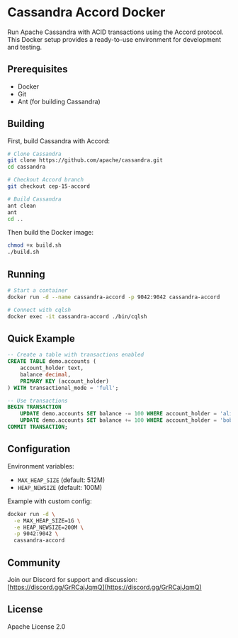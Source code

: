 # Cassandra Accord Docker

Run Apache Cassandra with ACID transactions using the Accord protocol. This Docker setup provides a ready-to-use environment for development and testing.

## Prerequisites
- Docker
- Git
- Ant (for building Cassandra)

## Building

First, build Cassandra with Accord:
```bash
# Clone Cassandra
git clone https://github.com/apache/cassandra.git
cd cassandra

# Checkout Accord branch
git checkout cep-15-accord

# Build Cassandra
ant clean
ant
cd ..
```

Then build the Docker image:
```bash
chmod +x build.sh
./build.sh
```

## Running

```bash
# Start a container
docker run -d --name cassandra-accord -p 9042:9042 cassandra-accord

# Connect with cqlsh
docker exec -it cassandra-accord ./bin/cqlsh
```

## Quick Example

```sql
-- Create a table with transactions enabled
CREATE TABLE demo.accounts (
    account_holder text,
    balance decimal,
    PRIMARY KEY (account_holder)
) WITH transactional_mode = 'full';

-- Use transactions
BEGIN TRANSACTION
    UPDATE demo.accounts SET balance -= 100 WHERE account_holder = 'alice';
    UPDATE demo.accounts SET balance += 100 WHERE account_holder = 'bob';
COMMIT TRANSACTION;
```

## Configuration

Environment variables:
- `MAX_HEAP_SIZE` (default: 512M)
- `HEAP_NEWSIZE` (default: 100M)

Example with custom config:
```bash
docker run -d \
  -e MAX_HEAP_SIZE=1G \
  -e HEAP_NEWSIZE=200M \
  -p 9042:9042 \
  cassandra-accord
```

## Community

Join our Discord for support and discussion: [https://discord.gg/GrRCajJqmQ](https://discord.gg/GrRCajJqmQ)

## License

Apache License 2.0
